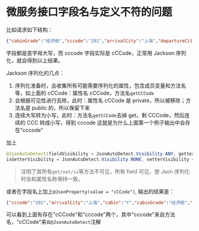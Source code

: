 # 微服务接口字段名与定义不符的问题

比如请求如下结构：

```json
{"cabinGrade":"经济舱","cccode":"201","arrivalCity":"上海","departureCity":"南京","cabin":"Y"}
```

字段都是首字母大写，而 cccode 字段实际是 cCCode，正常用 Jackson 序列化，就会得到以上结果。

Jackson 序列化的几点：

1. 序列化准备时，会收集所有可能需要序列化的属性，包含成员变量和方法名等，如上面的 cCCode：属性名 cCCode，方法名`getCCCode`
2. 会根据可见性进行去除，此时：属性名 cCCode 是 private，所以被移除；方法名是 public 的，所以保留下来
3. 连续大写转为小写，此时：方法名`getCCCode`去掉 get，剩 CCCode，然后连续的 CCC 转成小写，得到 cccode
   这就是为什么上面第一个例子输出中会存在"cccode"

加上

```Java
@JsonAutoDetect(fieldVisibility = JsonAutoDetect.Visibility.ANY, getterVisibility = JsonAutoDetect.Visibility.NONE,
isGetterVisibility = JsonAutoDetect.Visibility.NONE, setterVisibility = JsonAutoDetect.Visibility.NONE)
```

> 注明了其所有`get/set/is`等方法不可见，所有 field 可见，使 Json 序列化时会和属性名称保持一致。

或者在字段名上加上`@JsonProperty(value = "cCCode")`, 输出的结果是：

```json
{"cccode":"201","arrivalCity":"上海","cabin":"Y","cabinGrade":"经济舱","departureCity":"南京","cCCode":"201"}
```

可以看到上面有存在"cCCode"和"cccode"两个，其中"cccode"来自方法名，"cCCode"来`自@JsonAutoDetect`注解
